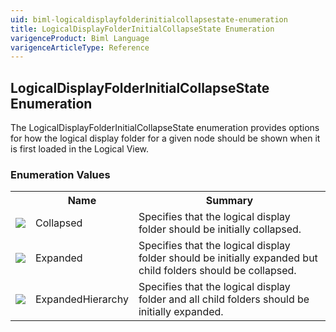 ```yaml
---
uid: biml-logicaldisplayfolderinitialcollapsestate-enumeration
title: LogicalDisplayFolderInitialCollapseState Enumeration
varigenceProduct: Biml Language
varigenceArticleType: Reference
---
```


## LogicalDisplayFolderInitialCollapseState Enumeration<div class="LanguageSummary"><div class ="SummaryItem">The LogicalDisplayFolderInitialCollapseState enumeration provides options for how the logical display folder for a given node should be shown when it is first loaded in the Logical View.</div></div><div class="EnumValueGroup">### Enumeration Values<table id="EnumValue" class="MemberList"><tbody><tr><th class="MemberTypeIconColumnHeader">&nbsp;</th><th class="MemberNameColumnHeader">Name</th><th class="MemberSummaryColumnHeader">Summary</th></tr><tr class="cd0"><td align="center" class="MemberTypeIcon"><img src="enumValue.png"></img></td><td class="MemberName">Collapsed</td><td class="MemberSummary"><div class ="SummaryItem">Specifies that the logical display folder should be initially collapsed.</div></td></tr><tr class="cd1"><td align="center" class="MemberTypeIcon"><img src="enumValue.png"></img></td><td class="MemberName">Expanded</td><td class="MemberSummary"><div class ="SummaryItem">Specifies that the logical display folder should be initially expanded but child folders should be collapsed.</div></td></tr><tr class="cd0"><td align="center" class="MemberTypeIcon"><img src="enumValue.png"></img></td><td class="MemberName">ExpandedHierarchy</td><td class="MemberSummary"><div class ="SummaryItem">Specifies that the logical display folder and all child folders should be initially expanded.</div></td></tr></tbody></table></div>